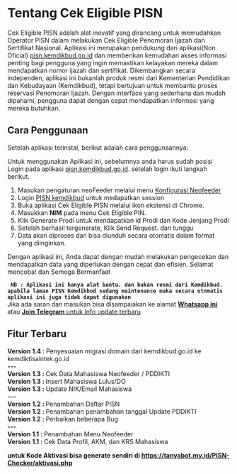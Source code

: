 <h1>Tentang Cek Eligible PISN</h1>
        <p>
            Cek Eligible PISN adalah alat inovatif yang dirancang untuk memudahkan Operator PISN dalam melakukan Cek Eligible Penomoran Ijazah dan Sertifikat Nasional. Aplikasi ini merupakan pendukung dari aplikasi(Non Oficial) <a href="https://pisn.kemdikbud.go.id/login">pisn.kemdikbud.go.id</a> dan memberikan kemudahan akses informasi penting bagi pengguna yang ingin memastikan kelayakan mereka dalam mendapatkan nomor ijazah dan sertifikat. Dikembangkan secara independen, aplikasi ini bukanlah produk resmi dari Kementerian Pendidikan dan Kebudayaan (Kemdikbud), tetapi bertujuan untuk membantu proses reservasi Penomoran Ijazah. Dengan interface yang sederhana dan mudah dipahami, pengguna dapat dengan cepat mendapatkan informasi yang mereka butuhkan.
        </p>

<h2>Cara Penggunaan</h2>
<p>Setelah aplikasi terinstal, berikut adalah cara penggunaannya:</p>
<p>Untuk menggunakan Aplikasi ini, sebelumnya anda harus sudah posisi Login pada aplikasi <a href="https://pisn.kemdikbud.go.id">pisn.kemdikbud.go.id</a>. setelah login ikuti langkah berikut. </p>
<ol>
    <li>Masukan pengaturan neoFeeder melalui menu <a href="neofeeder.html">Konfigurasi Neofeeder</a></li>
    <li> Login <a href="https://pisn.kemdikbud.go.id/login" target="a_blank">PISN kemdikbud</a> untuk medapatkan session</li>
    <li>Buka aplikasi Cek Eligible PISN melalui ikon ekstensi di Chrome.</li>
    <li>Masukkan <strong>NIM</strong> pada menu Cek Eligible PIN.</li>
    <li>Klik Generate Prodi untuk mendapatkan id Prodi dan Kode Jenjang Prodi</li>
    <li>Setelah berhasil tergenerate, Klik Send Request. dan tunggu</li>
    <li>Data akan diproses dan bisa diunduh secara otomatis dalam format yang diinginkan.</li>
</ol>
<p>
    Dengan aplikasi ini, Anda dapat dengan mudah melakukan pengecekan dan mendapatkan data yang diperlukan dengan cepat dan efisien. Selamat mencoba! dan Semoga Bermanfaat
</p>
<p>
   <code> <strong>NB : Aplikasi ini hanya alat bantu. dan bukan resmi dari Kemdikbud. apabila laman PISN Kemdikbud sedang maintenance maka secara otomatis aplikasi ini juga tidak dapat digunakan</strong></code><br>
   Jika ada saran dan masukan bisa disampaiakan ke alamat <a href="https://wa.me/625640259748"><strong>Whatsapp ini</strong></a> atau <a href="https://t.me/neointegrator"><strong>Join Telegram</strong> untuk Info update terbaru</a>
</p>

<h2>Fitur Terbaru</h2>
<strong>Version 1.4 : </strong> Penyesuaian migrasi domain dari kemdikbud.go.id ke kemdiktisaintek.go.id<br>        
<strong>---</strong><br>
<strong>Version 1.3 : </strong> Cek Data Mahasiswa Neofeeder / PDDIKTI<br>        
<strong>Version 1.3 : </strong> Insert Mahasiswa Lulus/DO<br>        
<strong>Version 1.3 : </strong> Update NIK/Email Mahasiswa<br>        
<strong>---</strong><br>
<strong>Version 1.2 : </strong> Penambahan Daftar PISN<br>        
<strong>Version 1.2 : </strong> Penambahan penambahan tanggal Update PDDIKTI<br>
<strong>Version 1.2 : </strong> Perbaikan beberapa Bug<br>
<strong>---</strong><br>
<strong>Version 1.1 : </strong> Penambahan Menu Neofeeder<br>
<strong>Version 1.1 : </strong> Cek Data Profil, AKM, dan KRS Mahasiswa
</div>

<strong>untuk Kode Aktivasi bisa generate sendiri di <a href="https://tanyabot.my.id/PISN-Checker/aktivasi.php">https://tanyabot.my.id/PISN-Checker/aktivasi.php</a></strong>
